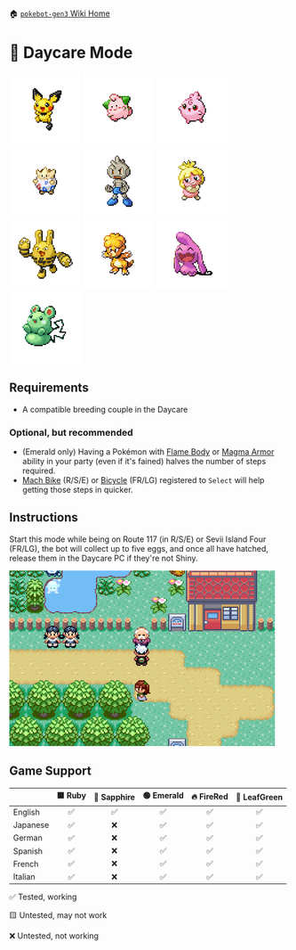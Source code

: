 🏠 [`pokebot-gen3` Wiki Home](../Readme.md)

# 🥚 Daycare Mode

![](../../modules/web/static/sprites/pokemon/shiny/Pichu.png)
![](../../modules/web/static/sprites/pokemon/shiny/Cleffa.png)
![](../../modules/web/static/sprites/pokemon/shiny/Igglybuff.png)
![](../../modules/web/static/sprites/pokemon/shiny/Togepi.png)
![](../../modules/web/static/sprites/pokemon/shiny/Tyrogue.png)
![](../../modules/web/static/sprites/pokemon/shiny/Smoochum.png)
![](../../modules/web/static/sprites/pokemon/shiny/Elekid.png)
![](../../modules/web/static/sprites/pokemon/shiny/Magby.png)
![](../../modules/web/static/sprites/pokemon/shiny/Wynaut.png)
![](../../modules/web/static/sprites/pokemon/shiny/Azurill.png)

## Requirements

- A compatible breeding couple in the Daycare

### Optional, but recommended
- (Emerald only) Having a Pokémon with [Flame Body](https://bulbapedia.bulbagarden.net/wiki/Flame_Body_(Ability)) or [Magma Armor](https://bulbapedia.bulbagarden.net/wiki/Magma_Armor_(Ability)) ability in your
  party (even if it's fained) halves the number of steps required. 
- [Mach Bike](https://bulbapedia.bulbagarden.net/wiki/Mach_Bike) (R/S/E) or [Bicycle](https://bulbapedia.bulbagarden.net/wiki/Bicycle) (FR/LG) registered to `Select` will help getting
  those steps in quicker.

## Instructions

Start this mode while being on Route 117 (in R/S/E) or Sevii Island Four (FR/LG), the bot will
collect up to five eggs, and once all have hatched, release them in the Daycare PC if they're
not Shiny.

![image](../images/daycare.png)

## Game Support

|          | 🟥 Ruby | 🔷 Sapphire | 🟢 Emerald | 🔥 FireRed | 🌿 LeafGreen |
| :------- | :-----: | :---------: | :--------: | :--------: | :----------: |
| English  |   ✅    |     ✅      |     ✅     |     ✅     |      ✅      |
| Japanese |   ✅    |     ❌      |     ✅     |     ✅     |      ✅      |
| German   |   ✅    |     ❌      |     ✅     |     ✅     |      ✅      |
| Spanish  |   ✅    |     ❌      |     ✅     |     ✅     |      ✅      |
| French   |   ✅    |     ❌      |     ✅     |     ✅     |      ✅      |
| Italian  |   ✅    |     ❌      |     ✅     |     ✅     |      ✅      |

✅ Tested, working

🟨 Untested, may not work

❌ Untested, not working
